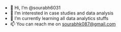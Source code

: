 - 👋 Hi, I’m @sourabh6031
- 👀 I’m interested in case studies and data analysis
- 🌱 I’m currently learning all data analytics stuffs
- 📫 You can reach me on sourabhk087@gmail.com

<!---
sourabh6031/sourabh6031 is a ✨ special ✨ repository because its `README.md` (this file) appears on your GitHub profile.
You can click the Preview link to take a look at your changes.
--->
